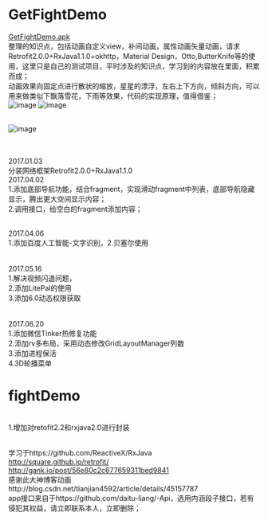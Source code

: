 # GetFightDemo
[GetFightDemo.apk](https://raw.githubusercontent.com/daitu-liang/GetFightDemo/master/GetFight/GetFight-release.apk) 
<br>
整理的知识点，包括动画自定义view，补间动画，属性动画矢量动画，请求Retrofit2.0.0+RxJava1.1.0+okhttp，Material Design，Otto,ButterKnife等的使用，这里只是自己的测试项目，平时涉及的知识点，学习到的内容放在里面，积累而成；
<br>动画效果向固定点进行散状的缩放，星星的漂浮，左右上下方向，倾斜方向，可以用来做类似下飘落雪花，下雨等效果，代码的实现原理，值得借鉴；
<br>![image](https://github.com/daitu-liang/GetFightDemo/blob/master/screenshots/Video_2017-04-02_121104.gif)
![image](https://github.com/daitu-liang/GetFightDemo/blob/master/screenshots/Video_2017-04-02_130207.gif)

<br>![image](https://github.com/daitu-liang/GetFightDemo/blob/master/screenshots/Video_2017-04-06_170049.gif)

<br>
<br>2017.01.03
<br>分装网络框架Retrofit2.0.0+RxJava1.1.0
<br>2017.04.02
<br>1.添加底部导航功能，结合fragment，实现滑动fragment中列表，底部导航隐藏显示，腾出更大空间显示内容；
<br>2.调用接口，给空白的fragment添加内容；

<br>2017.04.06
<br>1.添加百度人工智能-文字识别，2.贝塞尔使用
<br>
<br>
<br>2017.05.16
<br>1.解决视频闪退问题，
<br>2.添加LitePal的使用
<br>3.添加6.0动态权限获取
<br>
<br>
<br>2017.06.20
<br>1.添加微信Tinker热修复功能
<br>2.添加rv多布局，采用动态修改GridLayoutManager列数
<br>3.添加进程保活
<br>4.3D轮播菜单
<br>
# fightDemo
<br>1.增加对retofit2.2和rxjava2.0进行封装

<br>学习于https://github.com/ReactiveX/RxJava
<br>http://square.github.io/retrofit/
<br>http://gank.io/post/56e80c2c677659311bed9841
<br>感谢此大神博客动画http://blog.csdn.net/tianjian4592/article/details/45157787 
<br>app接口来自于https://github.com/daitu-liang/-Api，选用内涵段子接口，若有侵犯其权益，请立即联系本人，立即删除；
